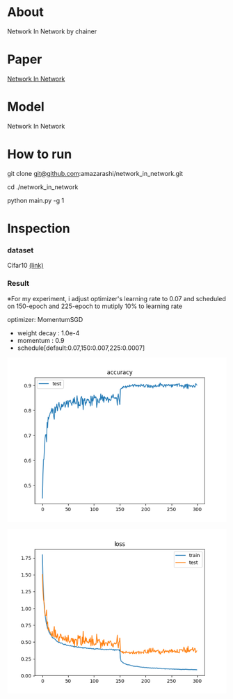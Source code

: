 # About

Network In Network by chainer

# Paper

[Network In Network](https://arxiv.org/abs/1312.4400)

# Model

Network In Network

# How to run

git clone git@github.com:amazarashi/network_in_network.git

cd ./network_in_network

python main.py -g 1

# Inspection

### dataset
Cifar10 [(link)](https://www.cs.toronto.edu/~kriz/cifar.html)

### Result

※For my experiment, i adjust optimizer's learning rate to 0.07
and scheduled on 150-epoch and 225-epoch to mutiply 10%  to learning rate

optimizer: MomentumSGD
  - weight decay : 1.0e-4
  - momentum : 0.9
  - schedule[default:0.07,150:0.007,225:0.0007]


![accuracy](https://github.com/amazarashi/network_in_network/blob/develop/result/accuracy.png "accuracy")

![loss](https://github.com/amazarashi/network_in_network/blob/develop/result/loss.png "loss")
